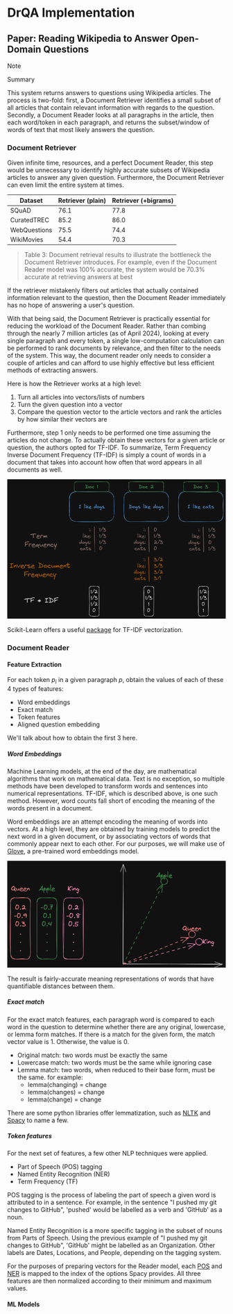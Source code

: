 # DrQA Implementation

## Paper: Reading Wikipedia to Answer Open-Domain Questions

> [!NOTE]
> Summary
>
> This system returns answers to questions using Wikipedia articles. The process is two-fold: first, a Document Retriever identifies a small subset of all articles that contain relevant information with regards to the question. Secondly, a Document Reader looks at all paragraphs in the article, then each word/token in each paragraph, and returns the subset/window of words of text that most likely answers the question.

### Document Retriever

Given infinite time, resources, and a perfect Document Reader, this step would be unnecessary to identify highly accurate subsets of Wikipedia articles to answer any given question. Furthermore, the Document Retriever can even limit the entire system at times.

| Dataset      | Retriever (plain) | Retriever (+bigrams) |
| ------------ | ----------------- | -------------------- |
| SQuAD        | 76.1              | 77.8                 |
| CuratedTREC  | 85.2              | 86.0                 |
| WebQuestions | 75.5              | 74.4                 |
| WikiMovies   | 54.4              | 70.3                 |
> Table 3: Document retrieval results to illustrate the bottleneck the Document Retriever introduces. For example, even if the Document Reader model was 100% accurate, the system would be 70.3% accurate at retrieving answers at best

If the retriever mistakenly filters out articles that actually contained information relevant to the question, then the Document Reader immediately has no hope of answering a user's question.

With that being said, the Document Retriever is practically essential for reducing the workload of the Document Reader. Rather than combing through the nearly 7 million articles (as of April 2024), looking at every single paragraph and every token, a single low-computation calculation can be performed to rank documents by relevance, and then filter to the needs of the system. This way, the document reader only needs to consider a couple of articles and can afford to use highly effective but less efficient methods of extracting answers.

Here is how the Retriever works at a high level:

1. Turn all articles into vectors/lists of numbers
2. Turn the given question into a vector
3. Compare the question vector to the article vectors and rank the articles by how similar their vectors are

Furthermore, step 1 only needs to be performed one time assuming the articles do not change. To actually obtain these vectors for a given article or question, the authors opted for TF-IDF. To summarize, Term Frequency Inverse Document Frequency (TF-IDF) is simply a count of words in a document that takes into account how often that word appears in all documents as well.

![TF-IDF Demonstration](resources/Reading%20Wikipedia%20to%20Answer%20Open-Domain%20Questions%202024-05-04%2022.00.09.excalidraw.png)

Scikit-Learn offers a useful [package](https://scikit-learn.org/stable/modules/generated/sklearn.feature_extraction.text.TfidfVectorizer.html) for TF-IDF vectorization.

### Document Reader

#### Feature Extraction

For each token $p_i$ in a given paragraph $p$, obtain the values of each of these 4 types of features:

- Word embeddings
- Exact match
- Token features
- Aligned question embedding

We'll talk about how to obtain the first 3 here.

##### Word Embeddings

Machine Learning models, at the end of the day, are mathematical algorithms that work on mathematical data. Text is no exception, so multiple methods have been developed to transform words and sentences into numerical representations. TF-IDF, which is described above, is one such method. However, word counts fall short of encoding the meaning of the words present in a document.

Word embeddings are an attempt encoding the meaning of words into vectors. At a high level, they are obtained by training models to predict the next word in a given document, or by associating vectors of words that commonly appear next to each other. For our purposes, we will make use of [Glove](https://nlp.stanford.edu/projects/glove/), a pre-trained word embeddings model.

![Word Embeddings Visualization](resources/DrQA%202024-07-27%2010.28.36.excalidraw.png)

The result is fairly-accurate meaning representations of words that have quantifiable distances between them.

##### Exact match

For the exact match features, each paragraph word is compared to each word in the question to determine whether there are any original, lowercase, or lemma form matches. If there is a match for the given form, the match vector value is 1. Otherwise, the value is 0.

- Original match: two words must be exactly the same
- Lowercase match: two words must be the same while ignoring case
- Lemma match: two words, when reduced to their base form, must be the same. for example:
  - lemma(changing) = change
  - lemma(changes) = change
  - lemma(change) = change

There are some python libraries offer lemmatization, such as [NLTK](https://www.nltk.org/api/nltk.stem.wordnet.html) and [Spacy](https://spacy.io/usage/linguistic-features#lemmatization) to name a few.

##### Token features

For the next set of features, a few other NLP techniques were applied.

- Part of Speech (POS) tagging
- Named Entity Recognition (NER)
- Term Frequency (TF)

POS tagging is the process of labeling the part of speech a given word is attributed to in a sentence. For example, in the sentence "I pushed my git changes to GitHub", 'pushed' would be labelled as a verb and 'GitHub' as a noun.

Named Entity Recognition is a more specific tagging in the subset of nouns from Parts of Speech. Using the previous example of "I pushed my git changes to GitHub", 'GitHub' might be labelled as an Organization. Other labels are Dates, Locations, and People, depending on the tagging system.

For the purposes of preparing vectors for the Reader model, each [POS](https://spacy.io/usage/linguistic-features#pos-tagging) and [NER](https://spacy.io/usage/linguistic-features#named-entities) is mapped to the index of the options Spacy provides. All three features are then normalized according to their minimum and maximum values.

#### ML Models
